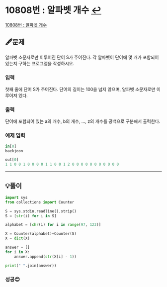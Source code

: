 # 10808번 : 알파벳 개수 [↩](../../acmicpc)

[10808번 : 알파벳 개수](https://www.acmicpc.net/problem/10809)

## 🖋️문제

 알파벳 소문자로만 이루어진 단어 S가 주어진다. 각 알파벳이 단어에 몇 개가 포함되어 있는지 구하는 프로그램을 작성하시오.

### 입력

첫째 줄에 단어 S가 주어진다. 단어의 길이는 100을 넘지 않으며, 알파벳 소문자로만 이루어져 있다.

### 출력

단어에 포함되어 있는 a의 개수, b의 개수, …, z의 개수를 공백으로 구분해서 출력한다.

### 예제 입력

```python
in[0]
baekjoon

out[0]
1 1 0 0 1 0 0 0 0 1 1 0 0 1 2 0 0 0 0 0 0 0 0 0 0 0
```

---

## 💡풀이

```python
import sys
from collections import Counter

S = sys.stdin.readline().strip()
S = [str(i) for i in S]

alphabet = [chr(i) for i in range(97, 123)]

X = Counter(alphabet)+Counter(S)
X = dict(X)

answer = []
for i in X:
    answer.append(str(X[i] - 1))

print(" ".join(answer))
```

###  성공😊